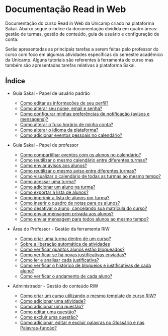 # Documentação Read in Web

Documentação do curso Read in Web da Unicamp criado na plataforma Sakai. Abaixo segue o índice da documentação dividida em quatro áreas: gestão de turmas, gestão de conteúdo, guia de usuário e configuração de conta.

Serão apresentadas as principais tarefas a serem feitas pelo professor do curso com foco em algumas atividades específicas do semestre acadêmico da Unicamp. Alguns tutoriais são referentes à ferramenta do curso mas também são apresentadas tarefas relativas à plataforma Sakai.

## Índice

* Guia Sakai - Papel de usuário padrão
    * [Como editar as informações de seu perfil?](guia_sakai/como_editar_as_informacoes_de_seu_perfil.md)
    * [Como alterar seu nome, email e senha?](guia_sakai/como_alterar_as_informacoes_da_conta.md)
    * [Como configurar minhas preferências de notificação (avisos e mensagens)?](guia_sakai/como_configurar_minhas_preferencias_de_notificacao_avisos_e_mensagens.md)
    * [Como alterar o fuso horário de minha conta?](guia_sakai/como_alterar_o_fuso_horario_de_minha_conta.md)
    * [Como alterar o idioma da plataforma?](guia_sakai/como_alterar_o_idioma_da_plataforma.md)
    * [Como adicionar eventos pessoais no calendário?](guia_sakai/como_adicionar_eventos_pessoais_no_calendario.md)

* Guia Sakai - Papel de professor
    * [Como compartilhar eventos com os alunos no calendário?](sakai_professor/como_compartilhar_eventos_com_os_alunos_no_calendario.md)
    * [Como reutilizar o mesmo calendário entre diferentes turmas?](sakai_professor/como_reutilizar_o_mesmo_calendario_entre_diferentes_turmas.md)
    * [Como enviar avisos aos alunos?](sakai_professor/como_enviar_avisos_aos_alunos.md)
    * [Como reutilizar o mesmo aviso entre diferentes turmas?](sakai_professor/como_reutilizar_o_mesmo_aviso_entre_diferentes_turmas.md)
    * [Como visualizar o calendário de todas as turmas ao mesmo tempo?](sakai_professor/como_visualizar_o_calendario_de_todas_as_turmas_ao_mesmo_tempo.md)
    * [Como acessar uma turma?](sakai_professor/como_acessar_uma_turma.md)
    * [Como adicionar um aluno na turma?](sakai_professor/como_adicionar_aluno_em_turma.md)
    * [Como exportar a lista de alunos?](sakai_professor/como_exportar_a_lista_de_alunos.md)
    * [Como imprimir a lista de alunos por turma?](sakai_professor/como_imprimir_a_lista_de_alunos_por_turma.md)
    * [Como inserir o quadro de notas para os alunos?](sakai_professor/como_inserir_o_quadro_de_notas_para_os_alunos.md)
    * [Como desativar o aluno, cancelando sua matrícula do curso?](sakai_professor/como_desativar_o_aluno_cancelando_sua_matricula_do_curso.md)
    * [Como enviar mensagem privada aos alunos?](sakai_professor/como_enviar_mensagem_privada_aos_alunos.md)
    * [Como enviar mensagem para todos alunos ao mesmo tempo?](gestao_turmas/como_enviar_mensagem_para_todos_alunos_ao_mesmo_tempo.md)

* Área do Professor - Gestão da ferramenta RiW
    * [Como criar uma turma dentro de um curso?](gestao_turmas/como_criar_uma_turma_dentro_de_um_curso.md)
    * [Sobre a liberação automática de atividades](gestao_turmas/sobre_liberacao_de_atividades.md)
    * [Como verificar quantos alunos estão bloqueados?](gestao_turmas/como_verificar_quantos_alunos_estao_bloqueados.md)
    * [Como verificar se há novas justificativas enviadas?](gestao_turmas/como_verificar_se_ha_novas_justificativas_enviadas.md)
    * [Como ler e analisar cada justificativa?](gestao_turmas/como_ler_e_analisar_cada_justificativa.md)
    * [Como verificar o histórico de bloqueios e justificativas de cada aluno?](gestao_turmas/como_verificar_o_historico_de_bloqueios_e_justificativas_de_cada_aluno.md)
    * [Como verificar o andamento de cada aluno?](gestao_turmas/como_verificar_o_andamento_de_cada_aluno.md)

* Administrador - Gestão do conteúdo RiW
    * [Como criar um curso utilizando o mesmo template do curso RiW?](gestao_conteudo/como_criar_um_curso_utilizando_o_mesmo_template_do_curso_riw.md)
    * [Como adicionar uma atividade?](gestao_conteudo/como_adicionar_uma_atividade.md)
    * [Como adicionar uma questão?](gestao_conteudo/como_adicionar_uma_questao.md)
    * [Como editar uma questão?](gestao_conteudo/como_editar_uma_questao.md)
    * [Como excluir uma questão?](gestao_conteudo/como_excluir_uma_questao.md)
    * [Como adicionar, editar e excluir palavras no Glossário e nas Palavras-função?](gestao_conteudo/como_adicionar_palavras_no_glossario.md)
